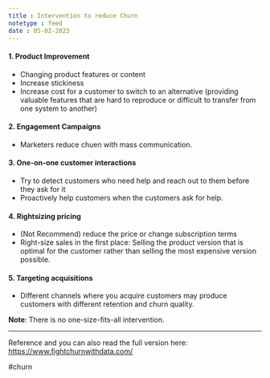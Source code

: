 ```yaml
---
title : Intervention to reduce Churn
notetype : feed
date : 05-02-2023
---
```



#### 1. Product Improvement
- Changing product features or content
- Increase stickiness
- Increase cost for a customer to switch to an alternative (providing valuable features that are hard to reproduce or difficult to transfer from one system to another)

#### 2. Engagement Campaigns
- Marketers reduce chuen with mass communication.


#### 3. One-on-one customer interactions
- Try to detect customers who need help and reach out to them before they ask for it
- Proactively help customers when the customers ask for help.

#### 4. Rightsizing pricing
- (Not Recommend) reduce the price or change subscription terms
- Right-size sales in the first place: Selling the product version that is optimal for the customer rather than selling the most expensive version possible.

#### 5. Targeting acquisitions
- Different channels where you acquire customers may produce customers with different retention and churn quality.

**Note**: There is no one-size-fits-all intervention.

---

Reference and you can also read the full version here: https://www.fightchurnwithdata.com/


#churn